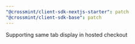 ```yaml
---
"@crossmint/client-sdk-nextjs-starter": patch
"@crossmint/client-sdk-base": patch
---
```


Supporting same tab display in hosted checkout
